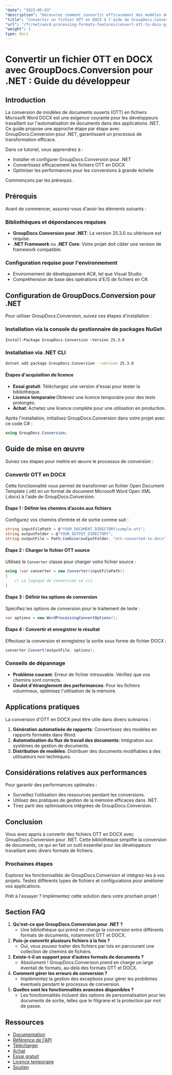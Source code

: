 ```yaml
---
"date": "2025-05-03"
"description": "Découvrez comment convertir efficacement des modèles de documents ouverts (OTT) en fichiers Microsoft Word DOCX avec GroupDocs.Conversion pour .NET. Ce guide couvre l'installation, les étapes de conversion et des conseils d'optimisation."
"title": "Convertir un fichier OTT en DOCX à l'aide de GroupDocs.Conversion pour .NET - Guide du développeur"
"url": "/fr/net/word-processing-formats-features/convert-ott-to-docx-groupdocs-net/"
"weight": 1
type: docs
---
```

# Convertir un fichier OTT en DOCX avec GroupDocs.Conversion pour .NET : Guide du développeur

## Introduction

La conversion de modèles de documents ouverts (OTT) en fichiers Microsoft Word DOCX est une exigence courante pour les développeurs travaillant sur l'automatisation de documents dans des applications .NET. Ce guide propose une approche étape par étape avec GroupDocs.Conversion pour .NET, garantissant un processus de transformation efficace.

Dans ce tutoriel, vous apprendrez à :
- Installer et configurer GroupDocs.Conversion pour .NET
- Convertissez efficacement les fichiers OTT en DOCX
- Optimiser les performances pour les conversions à grande échelle

Commençons par les prérequis.

## Prérequis

Avant de commencer, assurez-vous d'avoir les éléments suivants :

### Bibliothèques et dépendances requises
- **GroupDocs.Conversion pour .NET**: La version 25.3.0 ou ultérieure est requise.
- **.NET Framework** ou **.NET Core**: Votre projet doit cibler une version de framework compatible.

### Configuration requise pour l'environnement
- Environnement de développement AC#, tel que Visual Studio.
- Compréhension de base des opérations d'E/S de fichiers en C#.

## Configuration de GroupDocs.Conversion pour .NET

Pour utiliser GroupDocs.Conversion, suivez ces étapes d'installation :

### Installation via la console du gestionnaire de packages NuGet
```plaintext
Install-Package GroupDocs.Conversion -Version 25.3.0
```

### Installation via .NET CLI
```bash
dotnet add package GroupDocs.Conversion --version 25.3.0
```

#### Étapes d'acquisition de licence
- **Essai gratuit**: Téléchargez une version d'essai pour tester la bibliothèque.
- **Licence temporaire**:Obtenez une licence temporaire pour des tests prolongés.
- **Achat**: Achetez une licence complète pour une utilisation en production.

Après l'installation, initialisez GroupDocs.Conversion dans votre projet avec ce code C# :
```csharp
using GroupDocs.Conversion;
```

## Guide de mise en œuvre

Suivez ces étapes pour mettre en œuvre le processus de conversion :

### Convertir OTT en DOCX
Cette fonctionnalité vous permet de transformer un fichier Open Document Template (.ott) en un format de document Microsoft Word Open XML (.docx) à l'aide de GroupDocs.Conversion.

#### Étape 1 : Définir les chemins d’accès aux fichiers
Configurez vos chemins d’entrée et de sortie comme suit :
```csharp
string inputFilePath = @"YOUR_DOCUMENT_DIRECTORY\sample.ott";
string outputFolder = @"YOUR_OUTPUT_DIRECTORY";
string outputFile = Path.Combine(outputFolder, "ott-converted-to.docx");
```

#### Étape 2 : Charger le fichier OTT source
Utilisez le `Converter` classe pour charger votre fichier source :
```csharp
using (var converter = new Converter(inputFilePath))
{
    // La logique de conversion va ici
}
```

#### Étape 3 : Définir les options de conversion
Spécifiez les options de conversion pour le traitement de texte :
```csharp
var options = new WordProcessingConvertOptions();
```

#### Étape 4 : Convertir et enregistrer le résultat
Effectuez la conversion et enregistrez la sortie sous forme de fichier DOCX :
```csharp
converter.Convert(outputFile, options);
```

### Conseils de dépannage
- **Problème courant**: Erreur de fichier introuvable. Vérifiez que vos chemins sont corrects.
- **Goulot d'étranglement des performances**: Pour les fichiers volumineux, optimisez l'utilisation de la mémoire.

## Applications pratiques

La conversion d'OTT en DOCX peut être utile dans divers scénarios :
1. **Génération automatisée de rapports**: Convertissez des modèles en rapports formatés dans Word.
2. **Automatisation du flux de travail des documents**: Intégration aux systèmes de gestion de documents.
3. **Distribution de modèles**: Distribuer des documents modifiables à des utilisateurs non techniques.

## Considérations relatives aux performances
Pour garantir des performances optimales :
- Surveillez l’utilisation des ressources pendant les conversions.
- Utilisez des pratiques de gestion de la mémoire efficaces dans .NET.
- Tirez parti des optimisations intégrées de GroupDocs.Conversion.

## Conclusion

Vous avez appris à convertir des fichiers OTT en DOCX avec GroupDocs.Conversion pour .NET. Cette bibliothèque simplifie la conversion de documents, ce qui en fait un outil essentiel pour les développeurs travaillant avec divers formats de fichiers.

### Prochaines étapes
Explorez les fonctionnalités de GroupDocs.Conversion et intégrez-les à vos projets. Testez différents types de fichiers et configurations pour améliorer vos applications.

Prêt à l'essayer ? Implémentez cette solution dans votre prochain projet !

## Section FAQ
1. **Qu'est-ce que GroupDocs.Conversion pour .NET ?**
   - Une bibliothèque qui prend en charge la conversion entre différents formats de documents, notamment OTT et DOCX.
2. **Puis-je convertir plusieurs fichiers à la fois ?**
   - Oui, vous pouvez traiter des fichiers par lots en parcourant une collection de chemins de fichiers.
3. **Existe-t-il un support pour d’autres formats de documents ?**
   - Absolument ! GroupDocs.Conversion prend en charge un large éventail de formats, au-delà des formats OTT et DOCX.
4. **Comment gérer les erreurs de conversion ?**
   - Implémentez la gestion des exceptions pour gérer les problèmes éventuels pendant le processus de conversion.
5. **Quelles sont les fonctionnalités avancées disponibles ?**
   - Les fonctionnalités incluent des options de personnalisation pour les documents de sortie, telles que le filigrane et la protection par mot de passe.

## Ressources
- [Documentation](https://docs.groupdocs.com/conversion/net/)
- [Référence de l'API](https://reference.groupdocs.com/conversion/net/)
- [Télécharger](https://releases.groupdocs.com/conversion/net/)
- [Achat](https://purchase.groupdocs.com/buy)
- [Essai gratuit](https://releases.groupdocs.com/conversion/net/)
- [Licence temporaire](https://purchase.groupdocs.com/temporary-license/)
- [Soutien](https://forum.groupdocs.com/c/conversion/10)
